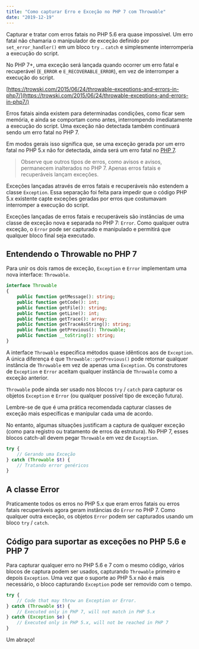 ```yaml
---
title: "Como capturar Erro e Exceção no PHP 7 com Throwable"
date: "2019-12-19"
---
```


Capturar e tratar com erros fatais no PHP 5.6 era quase impossível. Um erro fatal não chamaria o manipulador de exceção definido por `set_error_handler()` em um bloco `try` .. `catch` e simplesmente interromperia a execução do script.

No PHP 7+, uma exceção será lançada quando ocorrer um erro fatal e recuperável (`E_ERROR` e `E_RECOVERABLE_ERROR`), em vez de interromper a execução do script.

[https://trowski.com/2015/06/24/throwable-exceptions-and-errors-in-php7/](https://trowski.com/2015/06/24/throwable-exceptions-and-errors-in-php7/)

Erros fatais ainda existem para determinadas condições, como ficar sem memória, e ainda se comportam como antes, interrompendo imediatamente a execução do script. Uma exceção não detectada também continuará sendo um erro fatal no PHP 7.

Em modos gerais isso significa que, se uma exceção gerada por um erro fatal no PHP 5.x não for detectada, ainda será um erro fatal no [PHP 7](https://www.luizeof.com.br/php/).

> Observe que outros tipos de erros, como avisos e avisos, permanecem inalterados no PHP 7. Apenas erros fatais e recuperáveis lançam exceções.

Exceções lançadas através de erros fatais e recuperáveis não estendem a classe `Exception`. Essa separação foi feita para impedir que o código PHP 5.x existente capte exceções geradas por erros que costumavam interromper a execução do script.

Exceções lançadas de erros fatais e recuperáveis são instâncias de uma classe de exceção nova e separada no PHP 7: `Error`. Como qualquer outra exceção, o `Error` pode ser capturado e manipulado e permitirá que qualquer bloco final seja executado.

## Entendendo o Throwable no PHP 7

Para unir os dois ramos de exceção, `Exception` e `Error` implementam uma nova interface: `Throwable`.

```php
interface Throwable
{
    public function getMessage(): string;
    public function getCode(): int;
    public function getFile(): string;
    public function getLine(): int;
    public function getTrace(): array;
    public function getTraceAsString(): string;
    public function getPrevious(): Throwable;
    public function __toString(): string;
}
```

A interface `Throwable` especifica métodos quase idênticos aos de `Exception`. A única diferença é que `Throwable::getPrevious()` pode retornar qualquer instância de `Throwable` em vez de apenas uma `Exception`. Os construtores de `Exception` e `Error` aceitam qualquer instância de `Throwable` como a exceção anterior.

`Throwable` pode ainda ser usado nos blocos `try` / `catch` para capturar os objetos `Exception` e `Error` (ou qualquer possível tipo de exceção futura).

Lembre-se de que é uma prática recomendada capturar classes de exceção mais específicas e manipular cada uma de acordo.

No entanto, algumas situações justificam a captura de qualquer exceção (como para registro ou tratamento de erros da estrutura). No PHP 7, esses blocos catch-all devem pegar `Throwable` em vez de `Exception`.

```php
try {
    // Gerando uma Exceção
} catch (Throwable $t) {
    // Tratando error genéricos
}
```

## A classe Error

Praticamente todos os erros no PHP 5.x que eram erros fatais ou erros fatais recuperáveis agora geram instâncias do `Error` no PHP 7. Como qualquer outra exceção, os objetos `Error` podem ser capturados usando um bloco `try` / `catch`.

## Código para suportar as exceções no PHP 5.6 e PHP 7

Para capturar qualquer erro no PHP 5.6 e 7 com o mesmo código, vários blocos de captura podem ser usados, capturando `Throwable` primeiro e depois `Exception`. Uma vez que o suporte ao PHP 5.x não é mais necessário, o bloco capturando `Exception` pode ser removido com o tempo.

```php
try {
    // Code that may throw an Exception or Error.
} catch (Throwable $t) {
    // Executed only in PHP 7, will not match in PHP 5.x
} catch (Exception $e) {
    // Executed only in PHP 5.x, will not be reached in PHP 7
}
```

Um abraço!
